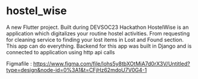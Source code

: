 # hostel_wise

A new Flutter project.
Built during DEVSOC23 Hackathon
HostelWise is an application which digitalizes your routine hostel activities. From requesting for cleaning service to finding your lost items in Lost and Found section. This app can do everything.
Backend for this app was built in Django and is connected to application using http api calls

Figmafile : https://www.figma.com/file/lohs5y8tbXOtMiA7d0rX3V/Untitled?type=design&node-id=0%3A1&t=CFjHz62mdoU7V0G4-1
